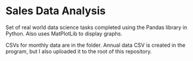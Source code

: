 # Sales Data Analysis
Set of real world data science tasks completed using the Pandas library in Python. Also uses MatPlotLib to display graphs.

CSVs for monthly data are in the folder. Annual data CSV is created in the program, but I also uploaded it to the root of this repository.
